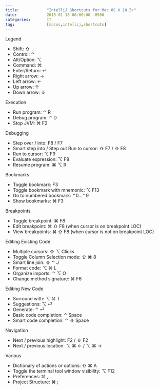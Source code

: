 ```yaml
---
title:            "IntelliJ Shortcuts for Mac OS X 10.5+"
date:             2018-01-18 00:00:00 -0500
categories:       IT
tag:              [macos,intellij,shortcuts]
---
```


Legend
- Shift: ⇧
- Control: ⌃
- Alt/Option: ⌥
- Command: ⌘
- Enter/Return: ⏎
- Right arrow: →
- Left arrow: ←
- Up arrow: ↑
- Down arrow: ↓

Execution
- Run program: ⌃ R
- Debug program: ⌃ D
- Stop JVM: ⌘ F2

Debugging
- Step over / into: F8 / F7
- Smart step into / Step out Run to cursor: ⇧ F7 / ⇧ F8
- Run to cursor: ⌥ F9
- Evaluate expression: ⌥ F8
- Resume program: ⌘ ⌥ R

Bookmarks
- Toggle bookmark: F3
- Toggle bookmark with mnemonic: ⌥ F13
- Go to numbered bookmark: ⌃0...⌃9
- Show bookmarks: ⌘ F3

Breakpoints
- Toggle breakpoint: ⌘ F8
- Edit breakpoint: ⌘ ⇧ F8 (when cursor is on breakpoint LOC)
- View breakpoints: ⌘ ⇧ F8 (when cursor is not on breakpoint LOC)

Editing Existing Code
- Multiple cursors: ⇧ ⌥ Clicks
- Toggle Column Selection mode: ⇧ ⌘ 8
- Smart line join: ⇧ ⌃ J
- Format code: ⌥ ⌘ L
- Organize imports: ⌃ ⌥ O
- Change method signature: ⌘ F6 

Editing New Code
- Surround with: ⌥ ⌘ T
- Suggestions: ⌥ ⏎
- Generate: ⌃ ⏎
- Basic code completion: ⌃ Space
- Smart code completion: ⌃ ⇧ Space

Navigation
- Next / previous highlight: F2 / ⇧ F2
- Next / previous location: ⌥ ⌘ ← / ⌥ ⌘ →

Various
- Dictionary of actions or options: ⇧ ⌘ A
- Toggle the terminal tool window visibility: ⌥ F12
- Preferences: ⌘ ,
- Project Structure: ⌘ ;
